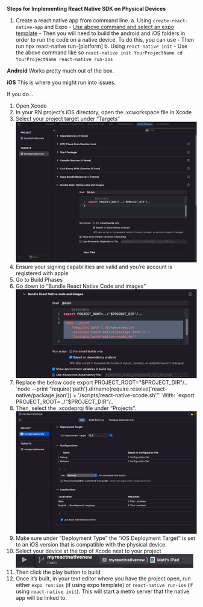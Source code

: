 **Steps for Implementing React Native SDK on Physical Devices**

1. Create a react native app from command line. 
	a. Using `create-react-native-app` and Expo 
		- [Use above command and select an expo template](https://reactnative.dev/blog/2017/03/13/introducing-create-react-native-app)
		- Then you will need to build the android and iOS folders in order to run the code on a native device. To do this, you can use 
		- Then run npx react-native run-[platform]
	b. Using `react-native init` 
		- Use the above command like so
        ```
			react-native init YourProjectName
			cd YourProjectName
			react-native run-ios
        ```

**Android** 
Works pretty much out of the box. 

**iOS**
This is where you might run into issues. 

If you do…

1. Open Xcode
2. In your RN project’s iOS directory, open the .xcworkspace file in Xcode
3. Select your project target under “Targets”
    ![XcodeWindow](xcode.png)
4. Ensure your signing capabilities are valid and you’re account is registered with apple 
5. Go to Build Phases 
6. Go down to “Bundle React Native Code and images”
    ![XcodeBundleRN](xcode-bundle-rn.png)
7. Replace the below code
	export PROJECT_ROOT="$PROJECT_DIR"/..
	`node --print "require('path').dirname(require.resolve('react-native/package.json')) + '/scripts/react-native-xcode.sh'"`
	With: `export PROJECT_ROOT=../"$PROJECT_DIR"/..` 
8. Then, select the .xcodeproj file under “Projects”. 
    ![XcodeProjects](xcode-proj.png)
9. Make sure under “Deployment Type” the “iOS Deployment Target” is set to an iOS version that is compatible with the physical device.
10. Select your device at the top of Xcode next to your project
    ![XcodeProjects](xcode-run.png)
11. Then click the play button to build.
12. Once it’s built, in your text editor where you have the project open, run either `expo run:ios` (if using expo template) or `react-native run-ios` (if using `react-native init`). This will start a metro server that the native app will be linked to.